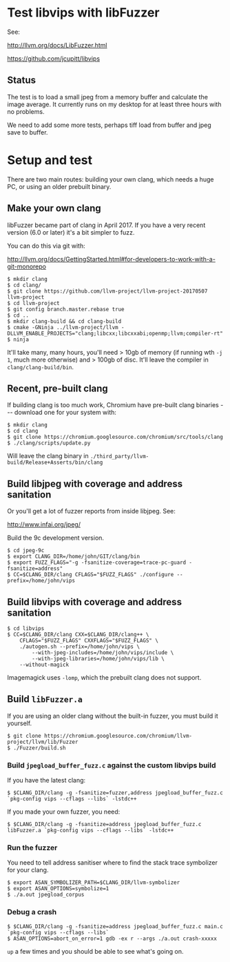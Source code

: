# Test libvips with libFuzzer

See:

http://llvm.org/docs/LibFuzzer.html

https://github.com/jcupitt/libvips

## Status

The test is to load a small jpeg from a memory buffer and calculate the
image average. It currently runs on my desktop for at least three hours
with no problems.

We need to add some more tests, perhaps tiff load from buffer and jpeg
save to buffer.

# Setup and test

There are two main routes: building your own clang, which needs a huge PC, or
using an older prebuilt binary.

## Make your own clang

libFuzzer became part of clang in April 2017. If you have a very recent version
(6.0 or later) it's a bit simpler to fuzz. 

You can do this via git with:

http://llvm.org/docs/GettingStarted.html#for-developers-to-work-with-a-git-monorepo

```
$ mkdir clang
$ cd clang/
$ git clone https://github.com/llvm-project/llvm-project-20170507 llvm-project
$ cd llvm-project
$ git config branch.master.rebase true
$ cd ..
$ mkdir clang-build && cd clang-build
$ cmake -GNinja ../llvm-project/llvm -DLLVM_ENABLE_PROJECTS="clang;libcxx;libcxxabi;openmp;llvm;compiler-rt"
$ ninja 
```

It'll take many, many hours, you'll need > 10gb of memory (if running wth `-j 1`,
much more otherwise) and > 100gb of disc. It'll leave the compiler in
`clang/clang-build/bin`.

## Recent, pre-built clang

If building clang is too much work, Chromium have pre-built clang binaries
--- download one for your system with:

```
$ mkdir clang
$ cd clang
$ git clone https://chromium.googlesource.com/chromium/src/tools/clang
$ ./clang/scripts/update.py
```

Will leave the clang binary in
`./third_party/llvm-build/Release+Asserts/bin/clang`

## Build libjpeg with coverage and address sanitation

Or you'll get a lot of fuzzer reports from inside libjpeg. See:

http://www.infai.org/jpeg/

Build the 9c development version.

```
$ cd jpeg-9c
$ export CLANG_DIR=/home/john/GIT/clang/bin
$ export FUZZ_FLAGS="-g -fsanitize-coverage=trace-pc-guard -fsanitize=address"
$ CC=$CLANG_DIR/clang CFLAGS="$FUZZ_FLAGS" ./configure --prefix=/home/john/vips 
```

## Build libvips with coverage and address sanitation

```
$ cd libvips
$ CC=$CLANG_DIR/clang CXX=$CLANG_DIR/clang++ \
    CFLAGS="$FUZZ_FLAGS" CXXFLAGS="$FUZZ_FLAGS" \
    ./autogen.sh --prefix=/home/john/vips \
        --with-jpeg-includes=/home/john/vips/include \
        --with-jpeg-libraries=/home/john/vips/lib \
	--without-magick
```

Imagemagick uses `-lomp`, which the prebuilt clang does not support.

## Build `libFuzzer.a`

If you are using an older clang without the built-in fuzzer, you must build it
yourself. 

```
$ git clone https://chromium.googlesource.com/chromium/llvm-project/llvm/lib/Fuzzer
$ ./Fuzzer/build.sh  
```

### Build `jpegload_buffer_fuzz.c` against the custom libvips build

If you have the latest clang:

```
$ $CLANG_DIR/clang -g -fsanitize=fuzzer,address jpegload_buffer_fuzz.c `pkg-config vips --cflags --libs` -lstdc++
```

If you made your own fuzzer, you need:

```
$ $CLANG_DIR/clang -g -fsanitize=address jpegload_buffer_fuzz.c libFuzzer.a `pkg-config vips --cflags --libs` -lstdc++
```

### Run the fuzzer

You need to tell address sanitiser where to find the stack trace symbolizer for
your clang.

```
$ export ASAN_SYMBOLIZER_PATH=$CLANG_DIR/llvm-symbolizer
$ export ASAN_OPTIONS=symbolize=1
$ ./a.out jpegload_corpus
```

### Debug a crash

```
$ $CLANG_DIR/clang -g -fsanitize=address jpegload_buffer_fuzz.c main.c `pkg-config vips --cflags --libs`
$ ASAN_OPTIONS=abort_on_error=1 gdb -ex r --args ./a.out crash-xxxxx
```

`up` a few times and you should be able to see what's going on. 
